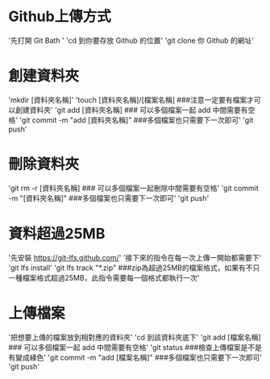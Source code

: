 # Github上傳方式
'先打開 Git Bath   '
'cd 到你要存放 Github 的位置'
'git clone 你 Github 的網址'
# 創建資料夾
'mkdir [資料夾名稱]'
'touch [資料夾名稱]/[檔案名稱]  ###注意一定要有檔案才可以創建資料夾'
'git add [資料夾名稱]  ### 可以多個檔案一起 add 中間需要有空格'
'git commit -m "add [資料夾名稱]"  ###多個檔案也只需要下一次即可'
'git push'
# 刪除資料夾
'git rm -r [資料夾名稱]  ### 可以多個檔案一起刪除中間需要有空格'
'git commit -m "[資料夾名稱]"  ###多個檔案也只需要下一次即可'
'git push'
# 資料超過25MB
'先安裝 https://git-lfs.github.com/'
'接下來的指令在每一次上傳一開始都需要下'
'git lfs install'
'git lfs track "*.zip" ###zip為超過25MB的檔案格式，如果有不只一種檔案格式超過25MB，此指令需要每一個格式都執行一次'
# 上傳檔案
'把想要上傳的檔案放到相對應的資料夾'
'cd 到該資料夾底下'
'git add [檔案名稱]  ### 可以多個檔案一起 add 中間需要有空格'
'git status  ###檢查上傳檔案是不是有變成綠色'
'git commit -m "add [檔案名稱]"  ###多個檔案也只需要下一次即可'
'git push'
